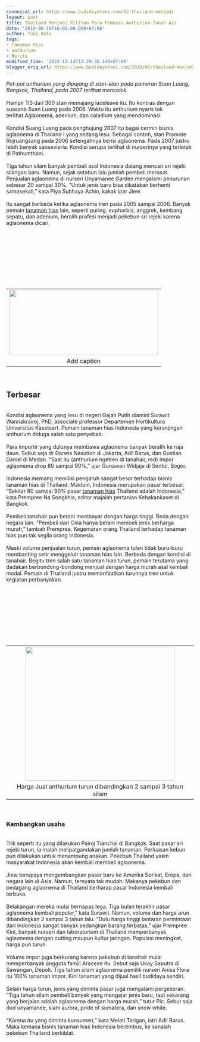 ```yaml
---
canonical_url: https://www.budidayatani.com/52-thailand-menjadi
layout: post
title: Thailand Menjadi Pilihan Para Pemburu Anthurium Tanah Air
date: '2019-06-10T16:09:00.000+07:00'
author: Yudi Anto
tags:
- Tanaman Hias
- anthurium
- Berita
modified_time: '2022-12-14T12:29:36.140+07:00'
blogger_orig_url: https://www.budidayatani.com/2019/06/thailand-menjadi-pilihan-para-pemburu.html
---
```


<i>Pot-pot anthurium yang dipajang di stan-stan pada pameran Suan Luang, Bangkok, Thailand, pada 2007 terlihat mencolok. </i><br/><br/>Hampir 1/3 dari 300 stan memajang laceleave itu. Itu kontras dengan suasana Suan Luang pada 2006. Waktu itu anthurium nyaris tak terlihat.Aglaonema, adenium, dan caladium yang mendominasi.<br/><br/>Kondisi Suang Luang pada penghujung 2007 itu bagai cermin bisnis aglaonema di Thailand I yang sedang lesu. Sebagai contoh, stan Pramote Rojruangsang pada 2006 setengahnya berisi aglaonema. Pada 2007 justru lebih banyak sansevieria. Kondisi serupa terlihat di nurserinya yang terletak di Pathumthani.<br/><br/>Tiga tahun silam banyak pembeli asal Indonesia datang mencari sri rejeki silangan baru. Namun, sejak setahun lalu jumlah pembeli merosot. Penjualan aglaonema di nurseri Unyamanee Garden mengalami penurunan sebesar 20 sampai 30%. “Untuk jenis baru bisa dikatakan berhenti samasekali,” kata Piya Subhaya Achin, kakak ipar Jiew.<br/><br/>Itu sangat berbeda ketika aglaonema tren pada 2005 sampai 2006. Banyak pemain <a style="width: auto !important;" href="https://www.budidayatani.com/hobi/tanaman-hias">tanaman hias</a> lain, seperti puring, euphorbia, anggrek, kembang sepatu, dan adenium, beralih profesi menjadi pekebun sri rejeki karena aglaonema dicari.<br/><table style="margin-left: auto; margin-right: auto; text-align: center;" cellspacing="0" cellpadding="0" align="center"><br/><tbody><br/><tr><br/><td style="text-align: center;"><a style="margin-left: auto; margin-right: auto;" href="https://i1.wp.com/1.bp.blogspot.com/-2JRDPUomrA8/XP4TWmx3X5I/AAAAAAAABzQ/p2vLPRprW_4R1-32fWDzaYnZxiF4lyuCgCLcBGAs/s1600/anthurium_800x351.jpg?ssl=1"><img src="https://i2.wp.com/1.bp.blogspot.com/-2JRDPUomrA8/XP4TWmx3X5I/AAAAAAAABzQ/p2vLPRprW_4R1-32fWDzaYnZxiF4lyuCgCLcBGAs/s400/anthurium_800x351.jpg?resize=400%2C175&amp;ssl=1" width="400" height="175" border="0" data-original-height="351" data-original-width="800" data-recalc-dims="1" /></a></td><br/></tr><br/><tr><br/><td style="text-align: center;">Add caption</td><br/></tr><br/></tbody><br/></table><br/><h2>Terbesar</h2><br/>Kondisi aglaonema yang lesu di negeri Gajah Putih diamini Surawit Wannakrairoj, PhD, associate professor Departemen Hortikultura Universitas Kasetsart. Pemain tanaman hias Indonesia yang keranjingan anthurium diduga salah satu penyebab.<br/><br/>Para importir yang dulunya membawa aglaonema banyak beralih ke raja daun. Sebut saja dr Darwis Nasution di Jakarta, Adil Barus, dan Gustian Daniel di Medan. “Saat itu (anthurium ngetren di tanahair, red) impor aglaonema drop 80 sampai 90%,” ujar Gunawan Widjaja di Sentul, Bogor.<br/><br/>Indonesia memang memiliki pengaruh sangat besar terhadap bisnis tanaman hias di Thailand. Maklum, Indonesia merupakan pasar terbesar. “Sekitar 80 sampai 90% pasar <a style="display: inline !important; width: auto !important;" href="https://www.budidayatani.com/hobi/tanaman-hias">tanaman hias</a> Thailand adalah Indonesia,” kata Prempree Na Songkhla, editor majalah pertanian Kehakankaset di Bangkok.<br/><br/>Pembeli tanahair pun berani membayar dengan harga tinggi. Beda dengan negara lain. “Pembeli dari Cina hanya berani membeli jenis berharga murah,” tambah Prempree. Kegemaran orang Thailand terhadap tanaman hias pun tak segila orang Indonesia.<br/><br/>Meski volume penjualan turun, pemain aglaonema tulen tidak buru-buru membanting setir menggeluti tanaman hias lain. Berbeda dengan kondisi di tanahair. Begitu tren salah satu tanaman hias turun, pemain terutama yang dadakan berbondong-bondong menjual dengan harga murah asal kembali modal. Pemain di Thailand justru memanfaatkan turunnya tren untuk kegiatan perbanyakan.<br/><table style="margin-left: auto; margin-right: auto; text-align: center;" cellspacing="0" cellpadding="0" align="center"><br/><tbody><br/><tr><br/><td style="text-align: center;"><a style="margin-left: auto; margin-right: auto;" href="https://i1.wp.com/1.bp.blogspot.com/-EW4L0axqbWI/XP4Tr0KFYbI/AAAAAAAABzY/5-y9ZgWMgCcAOyDkulFnYbjia2EPOZcEgCLcBGAs/s1600/anthurium_665x600.jpg?ssl=1"><img src="https://i2.wp.com/1.bp.blogspot.com/-EW4L0axqbWI/XP4Tr0KFYbI/AAAAAAAABzY/5-y9ZgWMgCcAOyDkulFnYbjia2EPOZcEgCLcBGAs/s400/anthurium_665x600.jpg?resize=400%2C360&amp;ssl=1" width="400" height="360" border="0" data-original-height="600" data-original-width="665" data-recalc-dims="1" /></a></td><br/></tr><br/><tr><br/><td style="text-align: center;">Harga Jual anthurium turun dibandingkan 2 sampai 3 tahun silam</td><br/></tr><br/></tbody><br/></table><br/><h3>Kembangkan usaha</h3><br/>Trik seperti itu yang dilakukan Pairoj Tianchai di Bangkok. Saat pasar sri rejeki turun, ia malah melipatgandakan jumlah tanaman. Perluasan kebun pun dilakukan untuk menampung anakan. Pekebun Thailand yakin masyarakat Indonesia akan kembali membeli aglaonema.<br/><br/>Jiew berupaya mengembangkan pasar baru ke Amerika Serikat, Eropa, dan negara lain di Asia. Namun, ternyata tak mudah. Makanya pekebun dan pedagang aglaonema di Thailand berharap pasar Indonesia kembali terbuka.<br/><br/>Belakangan mereka mulai bernapas lega. Tiga bulan terakhir pasar aglaonema kembali populer,” kata Surawit. Namun, volume dan harga arun dibandingkan 2 sampai 3 tahun lalu. “Dulu harga tinggi lantaran permintaan dari Indonesia sangat banyak sedangkan barang terbatas,” ujar Prempree. Kini, banyak nurseri dan laboratorium di Thailand memperbanyak aglaonema dengan cutting maupun kultur jaringan. Populasi meningkat, harga pun turun.<br/><br/>Volume impor juga berkurang karena pekebun di tanahair mulai memperbanyak anggota famili Araceae itu. Sebut saja Ukay Saputra di Sawangan, Depok. Tiga tahun silam aglaonema pemilik nurseri Anisa Flora itu 100% tanaman impor. Kini tanaman yang dijual hasil budidaya sendiri.<br/><br/>Selain harga turun, jenis yang diminta pasar juga mengalami pergeseran. “Tiga tahun silam pembeli banyak yang mengejar jenis baru, tapi sekarang yang berjalan adalah aglaonema dengan harga murah,” tutur Pic. Sebut saja dud unyamanee, siam aurora, pride of sumatera, dan snow white.<br/><br/>“Karena itu yang diminta konsumen,” kata Melati Tarigan, istri Adil Barus. Maka kemana bisnis tanaman hias Indonesia berembus, ke sanalah pekebun Thailand berkiblat.